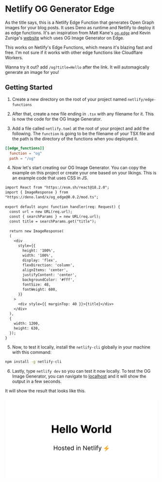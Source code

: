 # Netlify OG Generator Edge

As the title says, this is a Netlify Edge Function that generates Open Graph images for your blog posts. It uses Deno as runtime and Netlify to deploy it as edge functions. It's an inspiration from Matt Kane's [`og-edge`](https://github.com/ascorbic/og-edge) and Kevin Zuniga's [website](https://www.kevinzunigacuellar.com/) which uses OG Image Generator on Edge.

This works on Netlify's Edge Functions, which means it's blazing fast and free. I'm not sure if it works with other edge functions like Cloudflare Workers.

Wanna try it out? add `/og?title=Hello` after the link. It will automagically generate an image for you!

## Getting Started

1. Create a new directory on the root of your project named `netlify/edge-functions`

2. After that, create a new file ending in `.tsx` with any filename for it. This is now the code for the OG Image Generator.

3. Add a file called `netlify.toml` at the root of your project and add the following. The `function` is going to be the filename of your TSX file and the path is the directory of the functions when you deployed it.

```toml
[[edge_functions]]
  function = "og"
  path = "/og"
```

4. Now let's start creating our OG Image Generator. You can copy the example on this project or create your one based on your likings. This is an example code that uses CSS in JS.

```tsx
import React from "https://esm.sh/react@18.2.0";
import { ImageResponse } from "https://deno.land/x/og_edge@0.0.2/mod.ts";

export default async function handler(req: Request) {
  const url = new URL(req.url);
  const { searchParams } = new URL(req.url);
  const title = searchParams.get("title");

  return new ImageResponse(
  (
    <div
      style={{
        height: '100%',
        width: '100%',
        display: 'flex',
        flexDirection: 'column',
        alignItems: 'center',
        justifyContent: 'center',
        backgroundColor: '#fff',
        fontSize: 48,
        fontWeight: 600,
      }}
    >
      <div style={{ marginTop: 40 }}>{title}</div>
    </div>
  ),
  {
    width: 1200,
    height: 630,
  });
}

```

5. Now, to test it locally, install the `netlify-cli` globally in your machine with this command:

```bash
npm install -g netlify-cli
```

6. Lastly, type `netlify dev` so you can test it now locally. To test the OG Image Generator, you can navigate to [localhost](localhost:8888/og-image?title=Hello%20World) and it will show the output in a few seconds.

It will show the result that looks like this.

![Website Preview](../public/og.png)






